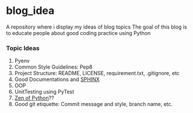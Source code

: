 # blog_idea
A repository where i display my ideas of blog topics
The goal of this blog is to educate people about good coding practice using Python

### Topic Ideas
1) Pyenv
2) Common Style Guidelines: Pep8
3) Project Structure: README, LICENSE, requirement.txt, .gitignore, etc
4) Good Documentations and [SPHINX](https://www.youtube.com/watch?v=b4iFyrLQQh4&ab_channel=avcourt)
5) OOP
6) UnitTesting using PyTest
7) [Zen of Python](https://github.com/hblanks/zen-of-python-by-example/blob/master/pep20_by_example.py)??
8) Good git etiquette: Commit message and style, branch name, etc. 
